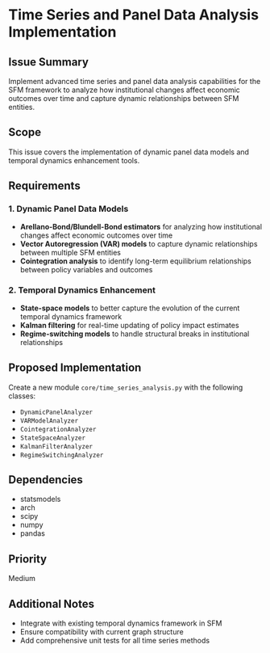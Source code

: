 # Time Series and Panel Data Analysis Implementation

## Issue Summary
Implement advanced time series and panel data analysis capabilities for the SFM framework to analyze how institutional changes affect economic outcomes over time and capture dynamic relationships between SFM entities.

## Scope
This issue covers the implementation of dynamic panel data models and temporal dynamics enhancement tools.

## Requirements

### 1. Dynamic Panel Data Models
- **Arellano-Bond/Blundell-Bond estimators** for analyzing how institutional changes affect economic outcomes over time
- **Vector Autoregression (VAR) models** to capture dynamic relationships between multiple SFM entities  
- **Cointegration analysis** to identify long-term equilibrium relationships between policy variables and outcomes

### 2. Temporal Dynamics Enhancement
- **State-space models** to better capture the evolution of the current temporal dynamics framework
- **Kalman filtering** for real-time updating of policy impact estimates
- **Regime-switching models** to handle structural breaks in institutional relationships

## Proposed Implementation
Create a new module `core/time_series_analysis.py` with the following classes:
- `DynamicPanelAnalyzer`
- `VARModelAnalyzer` 
- `CointegrationAnalyzer`
- `StateSpaceAnalyzer`
- `KalmanFilterAnalyzer`
- `RegimeSwitchingAnalyzer`

## Dependencies
- statsmodels
- arch
- scipy
- numpy
- pandas

## Priority
Medium

## Additional Notes
- Integrate with existing temporal dynamics framework in SFM
- Ensure compatibility with current graph structure
- Add comprehensive unit tests for all time series methods
